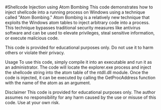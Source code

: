 #Shellcode Injection using Atom Bombing
This code demonstrates how to inject shellcode into a running process on Windows using a technique called "Atom Bombing." Atom Bombing is a relatively new technique that exploits the Windows atom tables to inject arbitrary code into a process. This technique bypasses traditional security measures like antivirus software and can be used to elevate privileges, steal sensitive information, or execute malicious code.

This code is provided for educational purposes only. Do not use it to harm others or violate their privacy.

Usage
To use this code, simply compile it into an executable and run it as an administrator. The code will locate the explorer.exe process and inject the shellcode string into the atom table of the ntdll.dll module. Once the code is injected, it can be executed by calling the GetProcAddress function with the name of the atom as an argument.

Disclaimer
This code is provided for educational purposes only. The author assumes no responsibility for any harm caused by the use or misuse of this code. Use at your own risk.
